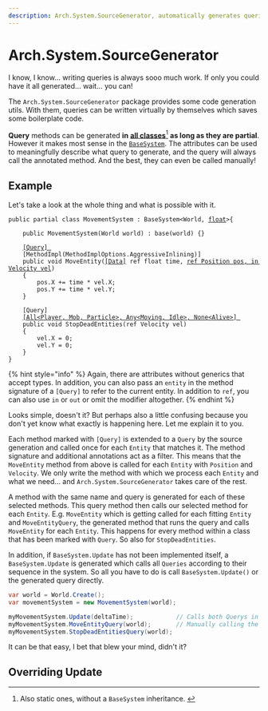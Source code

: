 ```yaml
---
description: Arch.System.SourceGenerator, automatically generates queries for you.
---
```


# Arch.System.SourceGenerator

I know, I know... writing queries is always sooo much work. If only you could have it all generated... wait... you can!

The `Arch.System.SourceGenerator` package provides some code generation utils. With them, queries can be written virtually by themselves which saves some boilerplate code.

**Query** methods can be generated **in** [**all classes**](#user-content-fn-1)[^1] **as long as they are partial**. However it makes most sense in the [`BaseSystem`](arch.system.md). The attributes can be used to meaningfully describe what query to generate, and the query will always call the annotated method. And the best, they can even be called manually!

## Example

Let's take a look at the whole thing and what is possible with it.

<pre class="language-csharp"><code class="lang-csharp">public partial class MovementSystem : BaseSystem&#x3C;World, <a data-footnote-ref href="#user-content-fn-2">float</a>>{

    public MovementSystem(World world) : base(world) {}
    
    <a data-footnote-ref href="#user-content-fn-3">[Query] </a>
    [MethodImpl(MethodImplOptions.AggressiveInlining)]
    public void MoveEntity(<a data-footnote-ref href="#user-content-fn-4">[Data]</a> ref float time, <a data-footnote-ref href="#user-content-fn-5">ref Position pos, in Velocity vel</a>)
    {
        pos.X += time * vel.X;
        pos.Y += time * vel.Y;
    }
    
    [Query]
    <a data-footnote-ref href="#user-content-fn-6">[All&#x3C;Player, Mob, Particle>, Any&#x3C;Moving, Idle>, None&#x3C;Alive>] </a>
    public void StopDeadEntities(ref Velocity vel)
    {
        vel.X = 0;
        vel.Y = 0;
    }
}
</code></pre>

{% hint style="info" %}
Again, there are attributes without generics that accept types. In addition, you can also pass an `entity` in the method signature of a `[Query]` to refer to the current entity. In addition to `ref`, you can also use `in` or `out` or omit the modifier altogether.
{% endhint %}

Looks simple, doesn't it? But perhaps also a little confusing because you don't yet know what exactly is happening here. Let me explain it to you.

Each method marked with `[Query]` is extended to a `Query` by the source generation and called once for each `Entity` that matches it. The method signature and additional annotations act as a filter. This means that the `MoveEntity` method from above is called for each `Entity` with `Position` and `Velocity`. We only write the method with which we process each `Entity` and what we need... and `Arch.System.SourceGenerator` takes care of the rest.&#x20;

A method with the same name and query is generated for each of these selected methods. This query method then calls our selected method for each `Entity`. E.g. `MoveEntity` which is getting called for each fitting `Entity` and `MoveEntityQuery`, the generated method that runs the query and calls `MoveEntity` for each `Entity`. This happens for every method within a class that has been marked with `Query`. So also for `StopDeadEntities`.&#x20;

In addition, if `BaseSystem.Update` has not been implemented itself, a `BaseSystem.Update` is generated which calls all `Queries` according to their sequence in the system. So all you have to do is call `BaseSystem.Update()` or the generated query directly.

```csharp
var world = World.Create();
var movementSystem = new MovementSystem(world);

myMovementSystem.Update(deltaTime);            // Calls both Querys in order automatically
myMovementSystem.MoveEntityQuery(world);       // Manually calling the querys
myMovementSystem.StopDeadEntitiesQuery(world);
```

It can be that easy, I bet that blew your mind, didn't it?

## Overriding Update



[^1]: Also static ones, without a `BaseSystem` inheritance.&#x20;

[^2]: A value that we pass into the system with `Update` and which we can access with `[Data]` in the query.

[^3]: Marks this method so that a query is generated from this method and its signature.

[^4]: Specifies that this value is entered into the query from outside in order to process it further here.

[^5]: The components of the individual entity that we access and edit.

[^6]: A filter so that we only process certain entities.
